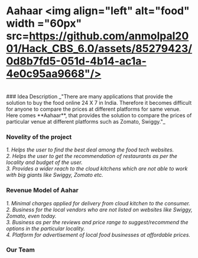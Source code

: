# Aahaar  <img align="left" alt="food" width ="60px" src=https://github.com/anmolpal2001/Hack_CBS_6.0/assets/85279423/0d8b7fd5-051d-4b14-ac1a-4e0c95aa9668"/>

<!-- ![final](https://github.com/anmolpal2001/Hack_CBS_6.0/assets/85279423/0d8b7fd5-051d-4b14-ac1a-4e0c95aa9668) -->
<br>
### Idea Description
_"There are many applications that provide the solution to buy the food online 24 X 7 in India. Therefore it becomes difficult for anyone to compare the prices at different platforms for same venue. Here comes **Aahaar**, that provides the solution to compare the prices of particular venue at different platforms such as Zomato, Swiggy."_


### Novelity of the project
_1. Helps the user to find the best deal among the food tech websites._ <br>
_2. Helps the user to get the recommendation of restaurants as per the locality and budget of the user._ <br>
_3. Provides a wider reach to the cloud kitchens which are not able to work with big giants like Swiggy, Zomato etc._


### Revenue Model of Aahar
_1. Minimal charges applied for delivery from cloud kitchen to the consumer._ <br>
_2. Business for the local vendors who are not listed on websites like Swiggy, Zomato, even today._ <br>
_3. Business as per the reviews and price range to suggest/recommend the options in the particular locality._ <br>
_4. Platform for advertisement of local food businesses at affordable prices._


### Our Team
